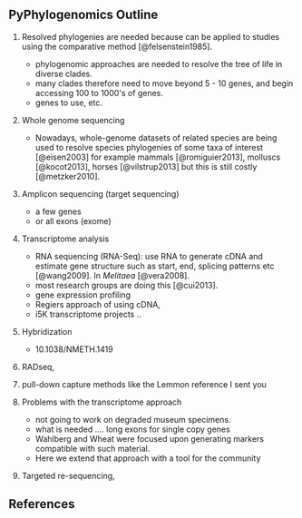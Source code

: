 ## PyPhylogenomics Outline

1. Resolved phylogenies are needed because can be applied to studies using the
        comparative method [@felsenstein1985].
    * phylogenomic approaches are needed to resolve the tree of life in diverse
      clades.
 	* many clades therefore need to move beyond 5 - 10 genes, and begin
      accessing 100 to 1000's of genes. 
	* genes to use, etc.
2. Whole genome sequencing
    * Nowadays, whole-genome datasets of related species are being used to
      resolve species phylogenies of some taxa of interest [@eisen2003] for 
      example mammals [@romiguier2013], molluscs [@kocot2013], horses 
      [@vilstrup2013] but this is still costly [@metzker2010].
3. Amplicon sequencing (target sequencing)
    * a few genes 
    * or all exons (exome)
3. Transcriptome analysis
    * RNA sequencing (RNA-Seq): use RNA to generate cDNA and estimate gene 
      structure such as start, end, splicing patterns etc [@wang2009]. In 
      *Melitaea* [@vera2008].
    * most research groups are doing this [@cui2013].
    * gene expression profiling
	* Regiers approach of using cDNA, 
	* i5K transcriptome projects .. 
4. Hybridization
    * 10.1038/NMETH.1419
5. RADseq, 
6. pull-down capture methods like the Lemmon reference I sent you
4. Problems with the transcriptome approach 
	* not going to work on degraded museum specimens. 
	* what is needed .... long exons for single copy genes
	* Wahlberg and Wheat were focused upon generating markers compatible with 
      such material. 
	* Here we extend that approach with a tool for the community

5. Targeted re-sequencing,

## References
